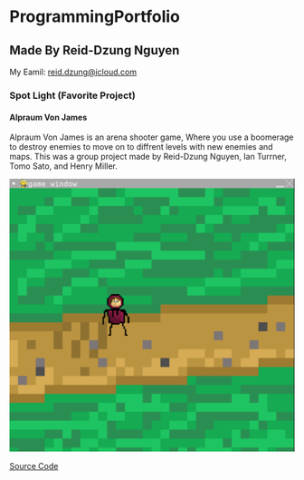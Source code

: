 # ProgrammingPortfolio
## Made By Reid-Dzung Nguyen

My Eamil: reid.dzung@icloud.com

### Spot Light (Favorite Project)

#### Alpraum Von James

Alpraum Von James is an arena shooter game, Where you use a boomerage to destroy enemies to move on to diffrent levels with new enemies and maps. This was a group project made by Reid-Dzung Nguyen, Ian Turrner, Tomo Sato, and Henry Miller.

![Alpraum Von James](https://github.com/Reid-Dzung/A-3-Programming-Portfolio/blob/gh-pages/Images/frontierScreenshot.png?raw=true)

[Source Code](https://github.com/Reid-Dzung/A-3-Programming-Portfolio/blob/gh-pages/src/Alptraum-von-James.zip)

